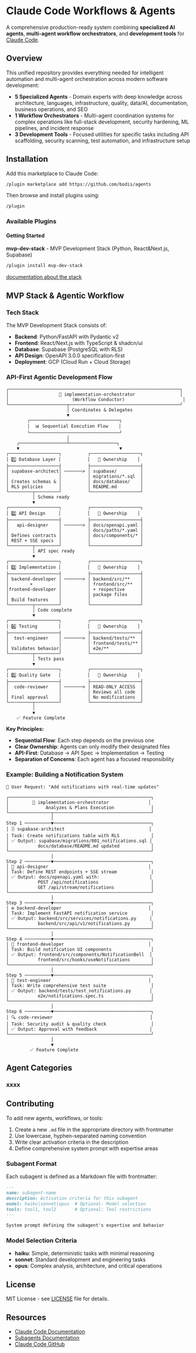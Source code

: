 # Claude Code Workflows & Agents

A comprehensive production-ready system combining **specialized AI agents**, **multi-agent workflow orchestrators**, and **development tools** for [Claude Code](https://docs.anthropic.com/en/docs/claude-code).

## Overview

This unified repository provides everything needed for intelligent automation and multi-agent orchestration across modern software development:

- **5 Specialized Agents** - Domain experts with deep knowledge across architecture, languages, infrastructure, quality, data/AI, documentation, business operations, and SEO
- **1 Workflow Orchestrators** - Multi-agent coordination systems for complex operations like full-stack development, security hardening, ML pipelines, and incident response
- **3 Development Tools** - Focused utilities for specific tasks including API scaffolding, security scanning, test automation, and infrastructure setup

## Installation

Add this marketplace to Claude Code:

```bash
/plugin marketplace add https://github.com/bodis/agents
```

Then browse and install plugins using:

```bash
/plugin
```

### Available Plugins

#### Getting Started

**mvp-dev-stack** - MVP Development Stack (Python, React&Next.js, Supabase)
```bash
/plugin install mvp-dev-stack
```

[documentation about the stack](documentations/mvp-development-plugin.md)

## MVP Stack & Agentic Workflow

### Tech Stack
The MVP Development Stack consists of:
- **Backend**: Python/FastAPI with Pydantic v2
- **Frontend**: React/Next.js with TypeScript & shadcn/ui
- **Database**: Supabase (PostgreSQL with RLS)
- **API Design**: OpenAPI 3.0.0 specification-first
- **Deployment**: GCP (Cloud Run + Cloud Storage)

### API-First Agentic Development Flow

```mermaid
┌─────────────────────────────────────────────────────────────────┐
│                   🎯 implementation-orchestrator                 │
│                        (Workflow Conductor)                      │
└──────────────────────┬──────────────────────────────────────────┘
                       │ Coordinates & Delegates
                       ▼
        ┌──────────────────────────────────┐
        │  📊 Sequential Execution Flow    │
        └──────────────────────────────────┘
                       │
    ┌──────────────────┴──────────────────┐
    ▼                                      ▼
┌───────────────────┐          ┌───────────────────┐
│ 1️⃣ Database Layer │          │   📁 Ownership    │
├───────────────────┤          ├───────────────────┤
│ supabase-architect│ ───────> │ supabase/         │
│                   │          │ migrations/*.sql  │
│ Creates schemas & │          │ docs/database/    │
│ RLS policies      │          │ README.md         │
└─────────┬─────────┘          └───────────────────┘
          │ Schema ready
          ▼
┌───────────────────┐          ┌───────────────────┐
│ 2️⃣ API Design     │          │   📁 Ownership    │
├───────────────────┤          ├───────────────────┤
│   api-designer    │ ───────> │ docs/openapi.yaml │
│                   │          │ docs/paths/*.yaml │
│ Defines contracts │          │ docs/components/* │
│ REST + SSE specs  │          │                   │
└─────────┬─────────┘          └───────────────────┘
          │ API spec ready
          ▼
┌───────────────────┐          ┌───────────────────┐
│ 3️⃣ Implementation │          │   📁 Ownership    │
├───────────────────┤          ├───────────────────┤
│ backend-developer │ ───────> │ backend/src/**    │
│        +          │          │ frontend/src/**   │
│frontend-developer │          │ + respective      │
│                   │          │ package files     │
│ Build features    │          │                   │
└─────────┬─────────┘          └───────────────────┘
          │ Code complete
          ▼
┌───────────────────┐          ┌───────────────────┐
│ 4️⃣ Testing        │          │   📁 Ownership    │
├───────────────────┤          ├───────────────────┤
│  test-engineer    │ ───────> │ backend/tests/**  │
│                   │          │ frontend/tests/** │
│ Validates behavior│          │ e2e/**            │
└─────────┬─────────┘          └───────────────────┘
          │ Tests pass
          ▼
┌───────────────────┐          ┌───────────────────┐
│ 5️⃣ Quality Gate   │          │   📁 Ownership    │
├───────────────────┤          ├───────────────────┤
│  code-reviewer    │ ───────> │ READ-ONLY ACCESS  │
│                   │          │ Reviews all code  │
│ Final approval    │          │ No modifications  │
└─────────┬─────────┘          └───────────────────┘
          │
          ▼
    ✅ Feature Complete
```

**Key Principles:**
- **Sequential Flow**: Each step depends on the previous one
- **Clear Ownership**: Agents can only modify their designated files
- **API-First**: Database → API Spec → Implementation → Testing
- **Separation of Concerns**: Each agent has a focused responsibility

### Example: Building a Notification System

```
👤 User Request: "Add notifications with real-time updates"

┌──────────────────────────────────────────────────────┐
│         🎯 implementation-orchestrator               │
│              Analyzes & Plans Execution              │
└────────────────┬─────────────────────────────────────┘
                 │
Step 1 ──────────▼─────────────────────────────────────┐
│ 🗄️ supabase-architect                                │
│ Task: Create notifications table with RLS            │
│ ✅ Output: supabase/migrations/001_notifications.sql │
│           docs/database/README.md updated            │
└──────────────────────────────────────────────────────┘
                 │
Step 2 ──────────▼─────────────────────────────────────┐
│ 📝 api-designer                                      │
│ Task: Define REST endpoints + SSE stream             │
│ ✅ Output: docs/openapi.yaml with:                   │
│           POST /api/notifications                    │
│           GET /api/stream/notifications              │
└──────────────────────────────────────────────────────┘
                 │
Step 3 ──────────▼─────────────────────────────────────┐
│ ⚙️ backend-developer                                 │
│ Task: Implement FastAPI notification service         │
│ ✅ Output: backend/src/services/notifications.py     │
│           backend/src/api/v1/notifications.py        │
└──────────────────────────────────────────────────────┘
                 │
Step 4 ──────────▼─────────────────────────────────────┐
│ 🎨 frontend-developer                                │
│ Task: Build notification UI components               │
│ ✅ Output: frontend/src/components/NotificationBell  │
│           frontend/src/hooks/useNotifications        │
└──────────────────────────────────────────────────────┘
                 │
Step 5 ──────────▼─────────────────────────────────────┐
│ 🧪 test-engineer                                     │
│ Task: Write comprehensive test suite                 │
│ ✅ Output: backend/tests/test_notifications.py       │
│           e2e/notifications.spec.ts                  │
└──────────────────────────────────────────────────────┘
                 │
Step 6 ──────────▼─────────────────────────────────────┐
│ 🔍 code-reviewer                                     │
│ Task: Security audit & quality check                 │
│ ✅ Output: Approval with feedback                    │
└──────────────────────────────────────────────────────┘
                 │
                 ▼
         ✅ Feature Complete
```

## Agent Categories

### xxxx

## Contributing

To add new agents, workflows, or tools:

1. Create a new `.md` file in the appropriate directory with frontmatter
2. Use lowercase, hyphen-separated naming convention
3. Write clear activation criteria in the description
4. Define comprehensive system prompt with expertise areas

### Subagent Format

Each subagent is defined as a Markdown file with frontmatter:

```markdown
---
name: subagent-name
description: Activation criteria for this subagent
model: haiku|sonnet|opus  # Optional: Model selection
tools: tool1, tool2       # Optional: Tool restrictions
---

System prompt defining the subagent's expertise and behavior
```

### Model Selection Criteria

- **haiku**: Simple, deterministic tasks with minimal reasoning
- **sonnet**: Standard development and engineering tasks
- **opus**: Complex analysis, architecture, and critical operations

## License

MIT License - see [LICENSE](LICENSE) file for details.

## Resources

- [Claude Code Documentation](https://docs.anthropic.com/en/docs/claude-code)
- [Subagents Documentation](https://docs.anthropic.com/en/docs/claude-code/sub-agents)
- [Claude Code GitHub](https://github.com/anthropics/claude-code)
